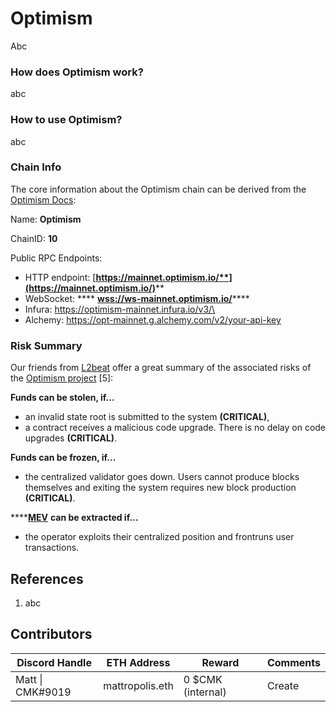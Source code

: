 # Optimism

Abc

### How does Optimism work?

abc

### How to use Optimism?

abc

### Chain Info

The core information about the Optimism chain can be derived from the [Optimism Docs](https://community.optimism.io/docs/useful-tools/networks/#optimism-mainnet):

Name: **Optimism**

ChainID: **10**

Public RPC Endpoints:

* HTTP endpoint: [**https://mainnet.optimism.io/**](https://mainnet.optimism.io/)****
* WebSocket: **** [**wss://ws-mainnet.optimism.io/**](wss://ws-mainnet.optimism.io/)****
* Infura: https://optimism-mainnet.infura.io/v3/\<Infura Project ID>
* Alchemy: https://opt-mainnet.g.alchemy.com/v2/your-api-key

### Risk Summary

Our friends from [L2beat](https://l2beat.com/) offer a great summary of the associated risks of the [Optimism project](https://l2beat.com/projects/optimism/) \[5]:

**Funds can be stolen, if...**

* an invalid state root is submitted to the system **(CRITICAL)**,
* a contract receives a malicious code upgrade. There is no delay on code upgrades **(CRITICAL)**.

**Funds can be frozen, if...**

* the centralized validator goes down. Users cannot produce blocks themselves and exiting the system requires new block production **(CRITICAL)**.

****[**MEV**](https://docs.credmark.com/dealing-with-risks/defi-and-crypto-specific-risks/mev-risk) **can be extracted if…**

* the operator exploits their centralized position and frontruns user transactions.

## References

1. abc

## Contributors

| Discord Handle   | ETH Address     | Reward            | Comments |
| ---------------- | --------------- | ----------------- | -------- |
| Matt \| CMK#9019 | mattropolis.eth | 0 $CMK (internal) | Create   |
